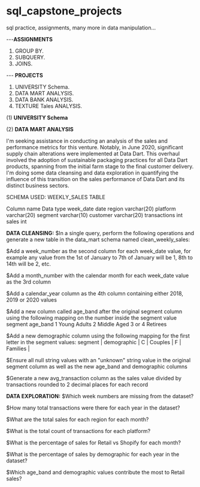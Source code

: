# sql_capstone_projects
sql practice, assignments, many more in data manipulation...

---**ASSIGNMENTS**
  1) GROUP BY.
  2) SUBQUERY.
  3) JOINS.

--- **PROJECTS**
  1) UNIVERSITY Schema.
  2) DATA MART ANALYSIS.
  3) DATA BANK ANALYSIS.
  4) TEXTURE Tales ANALYSIS.

(1) **UNIVERSITY Schema**


(2) **DATA MART ANALYSIS**

I'm seeking assistance in conducting an analysis of the sales and performance metrics for this venture. Notably, in June 2020, significant supply chain alterations were implemented at Data Dart. This overhaul involved the adoption of sustainable packaging practices for all Data Dart products, spanning from the initial farm stage to the final customer delivery. I'm doing some data cleansing and data exploration in quantifying the influence of this transition on the sales performance of Data Dart and its distinct business sectors.

SCHEMA USED: WEEKLY_SALES TABLE

Column name Data type week_date date region varchar(20) platform varchar(20) segment varchar(10) customer varchar(20) transactions int sales int

**DATA CLEANSING:**
$In a single query, perform the following operations and generate a new table in the data_mart schema named clean_weekly_sales:

$Add a week_number as the second column for each week_date value, for example any value from the 1st of January to 7th of January will be 1, 8th to 14th will be 2, etc.

$Add a month_number with the calendar month for each week_date value as the 3rd column

$Add a calendar_year column as the 4th column containing either 2018, 2019 or 2020 values

$Add a new column called age_band after the original segment column using the following mapping on the number inside the segment value segment age_band 1 Young Adults 2 Middle Aged 3 or 4 Retirees

$Add a new demographic column using the following mapping for the first letter in the segment values: segment | demographic | C | Couples | F | Families |

$Ensure all null string values with an "unknown" string value in the original segment column as well as the new age_band and demographic columns

$Generate a new avg_transaction column as the sales value divided by transactions rounded to 2 decimal places for each record

**DATA EXPLORATION:**
$Which week numbers are missing from the dataset?

$How many total transactions were there for each year in the dataset?

$What are the total sales for each region for each month?

$What is the total count of transactions for each platform?

$What is the percentage of sales for Retail vs Shopify for each month?

$What is the percentage of sales by demographic for each year in the dataset?

$Which age_band and demographic values contribute the most to Retail sales?
